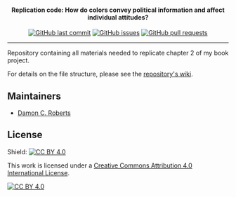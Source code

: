 <h4 align="center">Replication code: How do colors convey political information and affect individual attitudes? </h4>
<p align="center">
    <a href="https://github.com/DamonCharlesRoberts/color_as_political_information/commits/main">
    <img src="https://img.shields.io/github/last-commit/DamonCharlesRoberts/color_as_political_information.svg?style=flat-square&logo=github&logoColor=white"
         alt="GitHub last commit"></a>
    <a href="https://github.com/DamonCharlesRoberts/color_as_political_information/issues">
    <img src="https://img.shields.io/github/issues-raw/DamonCharlesRoberts/color_as_political_information.svg?style=flat-square&logo=github&logoColor=white"
         alt="GitHub issues"></a>
    <a href="https://github.com/DamonCharlesRoberts/color_as_political_information/pulls">
    <img src="https://img.shields.io/github/issues-pr-raw/DamonCharlesRoberts/color_as_political_information.svg?style=flat-square&logo=github&logoColor=white"
         alt="GitHub pull requests"></a>
</p>

---

Repository containing all materials needed to replicate chapter 2 of my book project.


For details on the file structure, please see the [repository&#39;s wiki](https://github.com/DamonCharlesRoberts/color_as_political_information/wiki).


## Maintainers

- [Damon C. Roberts](https://github.com/DamonCharlesRoberts)

## License

Shield: [![CC BY 4.0][cc-by-shield]][cc-by]

This work is licensed under a
[Creative Commons Attribution 4.0 International License][cc-by].

[![CC BY 4.0][cc-by-image]][cc-by]

[cc-by]: http://creativecommons.org/licenses/by/4.0/
[cc-by-image]: https://i.creativecommons.org/l/by/4.0/88x31.png
[cc-by-shield]: https://img.shields.io/badge/License-CC%20BY%204.0-lightgrey.svg
